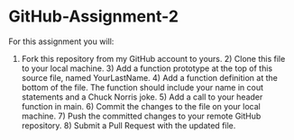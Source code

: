 # GitHub-Assignment-2

For this assignment you will: 
  1) Fork this repository from my GitHub account to yours.
	2) Clone this file to your local machine. 
	3) Add a function prototype at the top of this source file, named YourLastName.
	4) Add a function definition at the bottom of the file. 
      The function should include your name in cout statements and a Chuck Norris joke.
	5) Add a call to your header function in main. 
	6) Commit the changes to the file on your local machine.
	7) Push the committed changes to your remote GitHub repository. 
	8) Submit a Pull Request with the updated file. 
